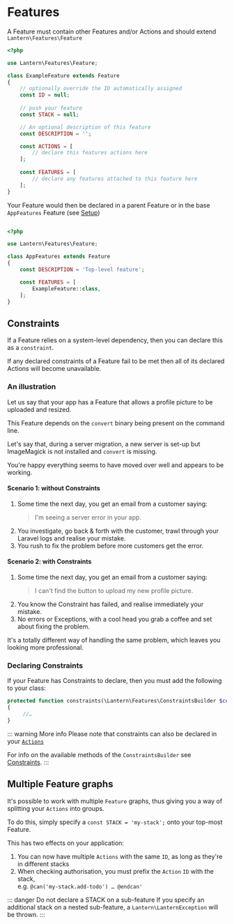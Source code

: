 # Features

A Feature must contain other Features and/or Actions and should extend `Lantern\Features\Feature`

``` php 
<?php

use Lantern\Features\Feature;

class ExampleFeature extends Feature
{
    // optionally override the ID automatically assigned
    const ID = null;
    
    // push your feature
    const STACK = null;

    // An optional description of this feature
    const DESCRIPTION = '';

    const ACTIONS = [
        // declare this features actions here
    ];
    
    const FEATURES = [
        // declare any features attached to this feature here 
    ];
}
```

Your Feature would then be declared in a parent Feature or in the base `AppFeatures` Feature (see [Setup](installation.html#set-up))

``` php 

<?php 

use Lantern\Features\Feature;

class AppFeatures extends Feature
{
    const DESCRIPTION = 'Top-level feature';

    const FEATURES = [
        ExampleFeature::class,
    ];
}

```

## Constraints

If a Feature relies on a system-level dependency, then you can declare this as a `constraint`.

If any declared constraints of a Feature fail to be met then all of its declared Actions will
become unavailable. 

### An illustration
Let us say that your app has a Feature that allows a profile picture to be uploaded and resized.

This Feature depends on the `convert` binary being present on the command line.

Let's say that, during a server migration, a new server is set-up but ImageMagick is not installed
and `convert` is missing.

You're happy everything seems to have moved over well and appears to be working.

#### Scenario 1: without Constraints

1. Some time the next day, you get an email from a customer saying:
   > I'm seeing a server error in your app.
1. You investigate, go back & forth with the customer, trawl through your Laravel logs and realise your mistake.
1. You rush to fix the problem before more customers get the error.

#### Scenario 2: with Constraints

1. Some time the next day, you get an email from a customer saying:
   > I can't find the button to upload my new profile picture.
1. You know the Constraint has failed, and realise immediately your mistake.
1. No errors or Exceptions, with a cool head you grab a coffee and set about fixing the problem.

It's a totally different way of handling the same problem, which leaves you looking more professional.

### Declaring Constraints

If your Feature has Constraints to declare, then you must add the following to your class:

```php
protected function constraints(\Lantern\Features\ConstraintsBuilder $constraints) 
{
     //…
}
```

::: warning More info
Please note that constraints can also be declared in your [`Actions`](actions.html#constraints)

For info on the available methods of the `ConstraintsBuilder` see [Constraints](constraints.html).
:::

## Multiple Feature graphs

It's possible to work with multiple `Feature` graphs, thus giving you a way of splitting your `Actions` into groups.

To do this, simply specify a `const STACK = 'my-stack';` onto your top-most Feature.

This has two effects on your application:

1. You can now have multiple `Actions` with the same `ID`, as long as they're in different stacks
2. When checking authorisation, you must prefix the `Action` `ID` with the stack,<br>e.g. `@can('my-stack.add-todo') … @endcan'`

::: danger Do not declare a STACK on a sub-feature
If you specify an additional stack on a nested sub-feature, a `Lantern\LanternException` will be thrown.
:::

